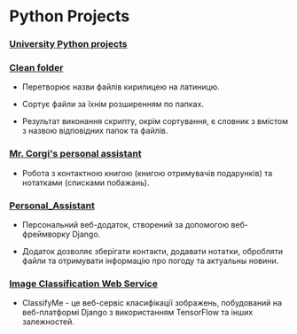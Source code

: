 # Python Projects

### [University Python projects](../University_projects/Python)

### [Clean folder](clean_folder)

* Перетворює назви файлів кирилицею на латиницю.

* Сортує файли за їхнім розширенням по папках.  
  
* Результат виконання скрипту, окрім сортування, є словник з вмістом з назвою відповідних папок та файлів.

### [Mr. Corgi's personal assistant](https://github.com/alenaporoskun/Christmas-developers_Corgi-s-personal-assistant-Group14.git)

* Робота з контактною книгою (книгою отримувачів подарунків) та нотатками (списками побажань).

### [Personal_Assistant](https://github.com/alenaporoskun/Group5_Personal_Assistant.git)

* Персональний веб-додаток, створений за допомогою веб-фреймворку Django.

* Додаток дозволяє зберігати контакти, додавати нотатки, обробляти файли та отримувати інформацію про погоду та актуальны новини.

### [Image Classification Web Service](https://github.com/alenaporoskun/Group_4_Image_Classification_Web_Service.git)

* ClassifyMe - це веб-сервіс класифікації зображень, побудований на веб-платформі Django з використанням TensorFlow та інших залежностей.

